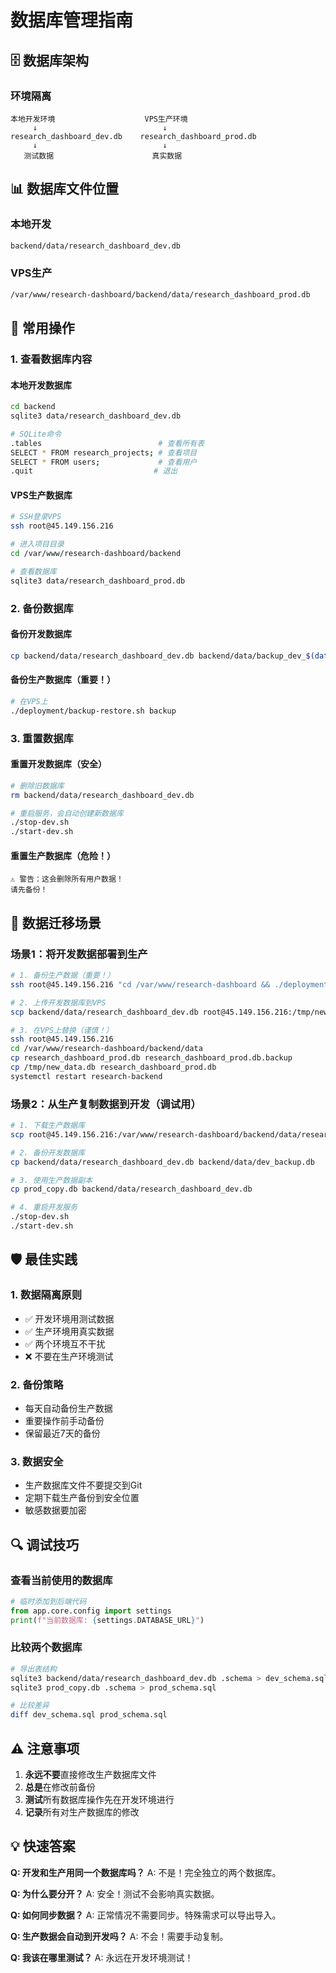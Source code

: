 # 数据库管理指南

## 🗄️ 数据库架构

### 环境隔离
```
本地开发环境                    VPS生产环境
     ↓                            ↓
research_dashboard_dev.db    research_dashboard_prod.db
     ↓                            ↓
   测试数据                      真实数据
```

## 📊 数据库文件位置

### 本地开发
```bash
backend/data/research_dashboard_dev.db
```

### VPS生产
```bash
/var/www/research-dashboard/backend/data/research_dashboard_prod.db
```

## 🔧 常用操作

### 1. 查看数据库内容

#### 本地开发数据库
```bash
cd backend
sqlite3 data/research_dashboard_dev.db

# SQLite命令
.tables                          # 查看所有表
SELECT * FROM research_projects; # 查看项目
SELECT * FROM users;             # 查看用户
.quit                           # 退出
```

#### VPS生产数据库
```bash
# SSH登录VPS
ssh root@45.149.156.216

# 进入项目目录
cd /var/www/research-dashboard/backend

# 查看数据库
sqlite3 data/research_dashboard_prod.db
```

### 2. 备份数据库

#### 备份开发数据库
```bash
cp backend/data/research_dashboard_dev.db backend/data/backup_dev_$(date +%Y%m%d).db
```

#### 备份生产数据库（重要！）
```bash
# 在VPS上
./deployment/backup-restore.sh backup
```

### 3. 重置数据库

#### 重置开发数据库（安全）
```bash
# 删除旧数据库
rm backend/data/research_dashboard_dev.db

# 重启服务，会自动创建新数据库
./stop-dev.sh
./start-dev.sh
```

#### 重置生产数据库（危险！）
```
⚠️ 警告：这会删除所有用户数据！
请先备份！
```

## 🚀 数据迁移场景

### 场景1：将开发数据部署到生产

```bash
# 1. 备份生产数据（重要！）
ssh root@45.149.156.216 "cd /var/www/research-dashboard && ./deployment/backup-restore.sh backup"

# 2. 上传开发数据库到VPS
scp backend/data/research_dashboard_dev.db root@45.149.156.216:/tmp/new_data.db

# 3. 在VPS上替换（谨慎！）
ssh root@45.149.156.216
cd /var/www/research-dashboard/backend/data
cp research_dashboard_prod.db research_dashboard_prod.db.backup
cp /tmp/new_data.db research_dashboard_prod.db
systemctl restart research-backend
```

### 场景2：从生产复制数据到开发（调试用）

```bash
# 1. 下载生产数据库
scp root@45.149.156.216:/var/www/research-dashboard/backend/data/research_dashboard_prod.db ./prod_copy.db

# 2. 备份开发数据库
cp backend/data/research_dashboard_dev.db backend/data/dev_backup.db

# 3. 使用生产数据副本
cp prod_copy.db backend/data/research_dashboard_dev.db

# 4. 重启开发服务
./stop-dev.sh
./start-dev.sh
```

## 🛡️ 最佳实践

### 1. 数据隔离原则
- ✅ 开发环境用测试数据
- ✅ 生产环境用真实数据
- ✅ 两个环境互不干扰
- ❌ 不要在生产环境测试

### 2. 备份策略
- 每天自动备份生产数据
- 重要操作前手动备份
- 保留最近7天的备份

### 3. 数据安全
- 生产数据库文件不要提交到Git
- 定期下载生产备份到安全位置
- 敏感数据要加密

## 🔍 调试技巧

### 查看当前使用的数据库
```python
# 临时添加到后端代码
from app.core.config import settings
print(f"当前数据库: {settings.DATABASE_URL}")
```

### 比较两个数据库
```bash
# 导出表结构
sqlite3 backend/data/research_dashboard_dev.db .schema > dev_schema.sql
sqlite3 prod_copy.db .schema > prod_schema.sql

# 比较差异
diff dev_schema.sql prod_schema.sql
```

## ⚠️ 注意事项

1. **永远不要**直接修改生产数据库文件
2. **总是**在修改前备份
3. **测试**所有数据库操作先在开发环境进行
4. **记录**所有对生产数据库的修改

## 💡 快速答案

**Q: 开发和生产用同一个数据库吗？**
A: 不是！完全独立的两个数据库。

**Q: 为什么要分开？**
A: 安全！测试不会影响真实数据。

**Q: 如何同步数据？**
A: 正常情况不需要同步。特殊需求可以导出导入。

**Q: 生产数据会自动到开发吗？**
A: 不会！需要手动复制。

**Q: 我该在哪里测试？**
A: 永远在开发环境测试！